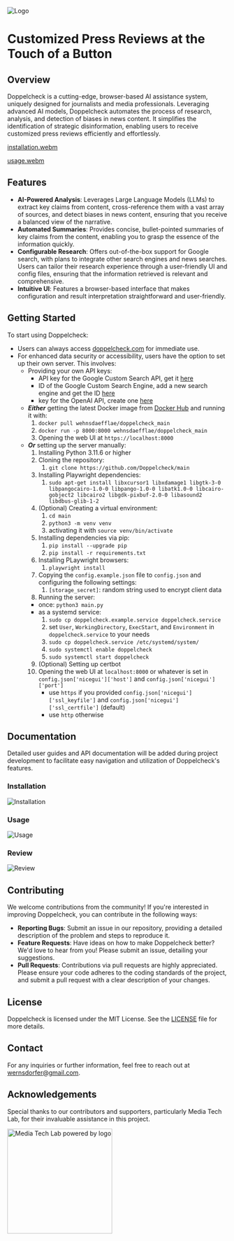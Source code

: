 ![Logo](static/images/logo_big.svg)

# Customized Press Reviews at the Touch of a Button

## Overview

Doppelcheck is a cutting-edge, browser-based AI assistance system, uniquely designed for journalists and media
professionals. Leveraging advanced AI models, Doppelcheck automates the process of research, analysis, and detection of
biases in news content. It simplifies the identification of strategic disinformation, enabling users to receive
customized press reviews efficiently and effortlessly.

[installation.webm](https://github.com/Doppelcheck/main/assets/9195325/96b4468f-b12c-4e6c-baae-2b860c93c710)

[usage.webm](https://github.com/Doppelcheck/main/assets/9195325/bb4a3237-87f2-4536-9fa7-dc936dcce6d1)

## Features

- **AI-Powered Analysis**: Leverages Large Language Models (LLMs) to extract key claims from content, cross-reference
  them with a vast array of sources, and detect biases in news content, ensuring that you receive a balanced view of the
  narrative.
- **Automated Summaries**: Provides concise, bullet-pointed summaries of key claims from the content, enabling you to
  grasp the essence of the information quickly.
- **Configurable Research**: Offers out-of-the-box support for Google search, with plans to integrate other search
  engines and news searches. Users can tailor their research experience through a user-friendly UI and config files,
  ensuring that the information retrieved is relevant and comprehensive.
- **Intuitive UI**: Features a browser-based interface that makes configuration and result interpretation
  straightforward and user-friendly.

## Getting Started

To start using Doppelcheck:

- Users can always access [doppelcheck.com](https://doppelcheck.com) for immediate use.
- For enhanced data security or accessibility, users have the option to set up their own server. This involves:
  - Providing your own API keys:
    - API key for the Google Custom Search API, get it [here](https://developers.google.com/custom-search/v1/introduction)
    - ID of the Google Custom Search Engine, add a new search engine and get the ID [here](https://programmablesearchengine.google.com/controlpanel/all)
    - key for the OpenAI API, create one [here](https://platform.openai.com/api-keys)
  - ***Either*** getting the latest Docker image from [Docker Hub](https://hub.docker.com/repository/docker/wehnsdaefflae/doppelcheck_main/general) and running it with:
      1. `docker pull wehnsdaefflae/doppelcheck_main`
      2. `docker run -p 8000:8000 wehnsdaefflae/doppelcheck_main`
      3. Opening the web UI at `https://localhost:8000`
  - ***Or*** setting up the server manually:
     1. Installing Python 3.11.6 or higher
     2. Cloning the repository:
         1. `git clone https://github.com/Doppelcheck/main`
     3. Installing Playwright dependencies: 
         1. `sudo apt-get install libxcursor1 libxdamage1 libgtk-3-0 libpangocairo-1.0-0 libpango-1.0-0 libatk1.0-0 libcairo-gobject2 libcairo2 libgdk-pixbuf-2.0-0 libasound2 libdbus-glib-1-2`
     4. (Optional) Creating a virtual environment:
         1. `cd main`
         2. `python3 -m venv venv`
         3. activating it with `source venv/bin/activate`
     5. Installing dependencies via pip:
         1. `pip install --upgrade pip`
         2. `pip install -r requirements.txt`
     6. Installing PLaywright browsers:
         1. `playwright install`
     7. Copying the `config.example.json` file to `config.json` and configuring the following settings:
         1. `[storage_secret]`: random string used to encrypt client data
     8. Running the server:
     - once: `python3 main.py`
     - as a systemd service:
         1. `sudo cp doppelcheck.example.service doppelcheck.service`
         2. set `User`, `WorkingDirectory`, `ExecStart`, and `Environment` in `doppelcheck.service` to your needs
         3. `sudo cp doppelcheck.service /etc/systemd/system/`
         4. `sudo systemctl enable doppelcheck`
         5. `sudo systemctl start doppelcheck`
     9. (Optional) Setting up certbot
     10. Opening the web UI at `localhost:8000` or whatever is set in `config.json['nicegui']['host']`
        and `config.json['nicegui']['port']`
         - use `https` if you provided `config.json['nicegui']['ssl_keyfile']`
           and `config.json['nicegui']['ssl_certfile']` (default)
         - use `http` otherwise

## Documentation

Detailed user guides and API documentation will be added during project development to facilitate easy navigation and
utilization of Doppelcheck's features.

### Installation

![Installation](static/images/installation.png)

### Usage

![Usage](static/images/usage.png)

### Review

![Review](static/images/review.png)

## Contributing

We welcome contributions from the community! If you're interested in improving Doppelcheck, you can contribute in the
following ways:

- **Reporting Bugs**: Submit an issue in our repository, providing a detailed description of the problem and steps to
  reproduce it.
- **Feature Requests**: Have ideas on how to make Doppelcheck better? We'd love to hear from you! Please submit an
  issue, detailing your suggestions.
- **Pull Requests**: Contributions via pull requests are highly appreciated. Please ensure your code adheres to the
  coding standards of the project, and submit a pull request with a clear description of your changes.

## License

Doppelcheck is licensed under the MIT License. See the [LICENSE](LICENSE) file for more details.

## Contact

For any inquiries or further information, feel free to reach out
at [wernsdorfer@gmail.com](mailto:wernsdorfer@gmail.com).

## Acknowledgements

Special thanks to our contributors and supporters, particularly Media Tech Lab, for their invaluable assistance in this
project.

<a href="https://www.media-lab.de/en/programs/media-tech-lab">
    <img src="https://raw.githubusercontent.com/media-tech-lab/.github/main/assets/mtl-powered-by.png" width="240" title="Media Tech Lab powered by logo">
</a>
